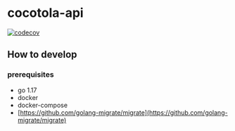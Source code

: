 # cocotola-api

[![codecov](https://codecov.io/gh/kujilabo/cocotola-api/branch/main/graph/badge.svg?token=7O62LVOY1M)](https://codecov.io/gh/kujilabo/cocotola-api)

## How to develop

### prerequisites

- go 1.17
- docker
- docker-compose
- [https://github.com/golang-migrate/migrate](https://github.com/golang-migrate/migrate)
